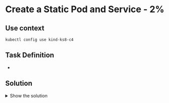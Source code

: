 # Create a Static Pod and Service - 2%

## Use context

```shell
kubectl config use kind-ks8-c4
```

## Task Definition

-

## Solution

<details>
  <summary>Show the solution</summary>


</details>
